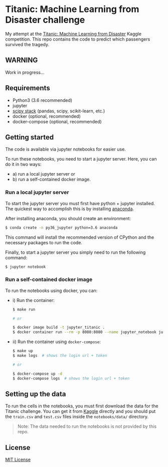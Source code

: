 # Titanic: Machine Learning from Disaster challenge

My attempt at the [Titanic: Machine Learning from Disaster](https://www.kaggle.com/c/titanic) Kaggle competition. This repo contains the code to predict which passengers survived the tragedy.

## WARNING

Work in progress...

## Requirements

- Python3 (3.6 recommended)
- jupyter
- [scipy stack](https://www.scipy.org/stackspec.html) (pandas, scipy, scikit-learn, etc.)
- docker (optional, recommended)
- docker-compose (optional, recommended)

## Getting started

The code is available via jupyter notebooks for easier use.

To run these notebooks, you need to start a jupyter server. Here, you can do it in two ways:

- a) run a local jupyter server or
- b) run a self-contained docker image.

### Run a local jupyter server

To start the jupyter server you must first have python + jupyter installed. The quickest way to accomplish this is by installing [anaconda](https://www.anaconda.com/download/).

After installing anaconda, you should create an environment:

```bash
$ conda create -n py36_jupyter python=3.6 anaconda
```

This command will install the recommended version of CPython and the necessary packages to run the code.

Finally, to start a jupyter server you simply need to run the following command:

```bash
$ jupyter notebook
```

### Run a self-contained docker image

To run the notebooks using docker, you can:

- i) Run the container:

    ```bash
    $ make run

    # or

    $ docker image build -t jupyter_titanic .
    $ docker container run --rm -p 8080:8080 --name jupyter_notebook jupyter_titanic
    ```

- ii) Run the container using `docker-compose`:

    ```bash
    $ make up
    $ make logs  # shows the login url + token

    # or

    $ docker-compose up -d
    $ docker-compose logs  # shows the login url + token
    ```

## Setting up the data

To run the cells in the notebooks, you must first download the data for the Titanic challenge. You can get it from [Kaggle](https://www.kaggle.com/c/titanic/data) directly and you should put the `train.csv` and `test.csv` files inside the `notebooks/data/` directory.

> Note: The data needed to run the notebooks is not provided by this repo.

## License

[MIT License](LICENSE)
